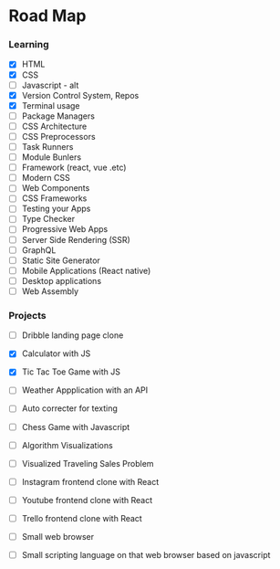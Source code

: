 # Road Map

### Learning

- [X] HTML
- [X] CSS
- [ ] Javascript - alt
- [X] Version Control System, Repos
- [X] Terminal usage
- [ ] Package Managers
- [ ] CSS Architecture
- [ ] CSS Preprocessors
- [ ] Task Runners
- [ ] Module Bunlers
- [ ] Framework (react, vue .etc)
- [ ] Modern CSS
- [ ] Web Components
- [ ] CSS Frameworks
- [ ] Testing your Apps
- [ ] Type Checker
- [ ] Progressive Web Apps
- [ ] Server Side Rendering (SSR)
- [ ] GraphQL
- [ ] Static Site Generator
- [ ] Mobile Applications (React native)
- [ ] Desktop applications
- [ ] Web Assembly

### Projects

- [ ] Dribble landing page clone
- [X] Calculator with JS
- [X] Tic Tac Toe Game with JS
- [ ] Weather Appplication with an API
- [ ] Auto correcter for texting
- [ ] Chess Game with Javascript
- [ ] Algorithm Visualizations
- [ ] Visualized Traveling Sales Problem
- [ ] Instagram frontend clone with React
- [ ] Youtube frontend clone with React
- [ ] Trello frontend clone with React
- [ ] Small web browser
- [ ] Small scripting language on that web browser based on javascript













